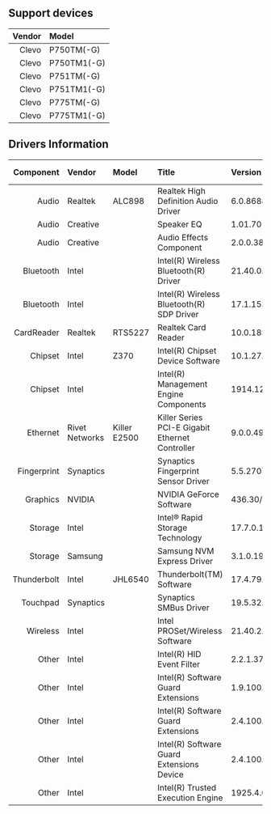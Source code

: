 ## Support devices

| Vendor | Model       |
| -----: | :---------- |
| Clevo  | P750TM(-G)  |
| Clevo  | P750TM1(-G) |
| Clevo  | P751TM(-G)  |
| Clevo  | P751TM1(-G) |
| Clevo  | P775TM(-G)  |
| Clevo  | P775TM1(-G) |

## Drivers Information

| Component   | Vendor         | Model        | Title                                           | Version                       | Driver Type |
| ----------: | :------------- | :----------- | :---------------------------------------------- | :---------------------------- | :---------- |
| Audio       | Realtek        | ALC898       | Realtek High Definition Audio Driver            | 6.0.8688.1 Clevo              | DCH/UAD     |
| Audio       | Creative       |              | Speaker EQ                                      | 1.01.70 Clevo                 |             |
| Audio       | Creative       |              | Audio Effects Component                         | 2.0.0.38 Clevo                | DCH/UAD     |
| Bluetooth   | Intel          |              | Intel(R) Wireless Bluetooth(R) Driver           | 21.40.0.1                     |             |
| Bluetooth   | Intel          |              | Intel(R) Wireless Bluetooth(R) SDP Driver       | 17.1.1530.0031                |             |
| CardReader  | Realtek        | RTS5227      | Realtek Card Reader                             | 10.0.18362.21321              |             |
| Chipset     | Intel          | Z370         | Intel(R) Chipset Device Software                | 10.1.27.2/10.1.18019.8144     |             |
| Chipset     | Intel          |              | Intel(R) Management Engine Components           | 1914.12.0.1256/1933.12.0.1301 | Standard    |
| Ethernet    | Rivet Networks | Killer E2500 | Killer Series PCI-E Gigabit Ethernet Controller | 9.0.0.49                      |             |
| Fingerprint | Synaptics      |              | Synaptics Fingerprint Sensor Driver             | 5.5.2707.1073 Clevo           | DCH/UAD     |
| Graphics    | NVIDIA         |              | NVIDIA GeForce Software                         | 436.30/26.21.14.3630          | Standard    |
| Storage     | Intel          |              | Intel® Rapid Storage Technology                 | 17.7.0.1006                   |             |
| Storage     | Samsung        |              | Samsung NVM Express Driver                      | 3.1.0.1901                    |             |
| Thunderbolt | Intel          | JHL6540      | Thunderbolt(TM) Software                        | 17.4.79.11/17.4.79.510        | Standard    |
| Touchpad    | Synaptics      |              | Synaptics SMBus Driver                          | 19.5.32.61 Clevo              | DCH/UAD     |
| Wireless    | Intel          |              | Intel PROSet/Wireless Software                  | 21.40.2.2                     |             |
| Other       | Intel          |              | Intel(R) HID Event Filter                       | 2.2.1.377                     |             |
| Other       | Intel          |              | Intel(R) Software Guard Extensions              | 1.9.100.41172                 |             |
| Other       | Intel          |              | Intel(R) Software Guard Extensions              | 2.4.100.51291                 |             |
| Other       | Intel          |              | Intel(R) Software Guard Extensions Device       | 2.4.100.51228                 |             |
| Other       | Intel          |              | Intel(R) Trusted Execution Engine               | 1925.4.0.1063                 |             |
